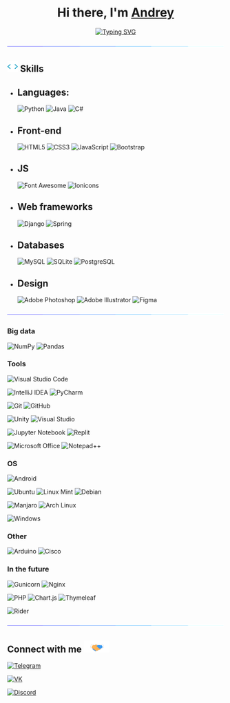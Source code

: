 <h1 align="center">
    Hi there, I'm
    <a href="https://undecide.ru/" target="blank">Andrey</a>
</h1>

<p align="center">
    <a href="https://git.io/typing-svg"><img src="https://readme-typing-svg.demolab.com?font=Fira+Code&pause=1000&color=5F8AF7&center=true&vCenter=true&width=435&lines=Computer+science+student" alt="Typing SVG" /></a>
</p>

<img src="icons/line.gif">

## <img src="icons/code.webp" width="25"><b> Skills</b>

- ## Languages:
    ![Python](https://img.shields.io/badge/python-%233776AB?style=for-the-badge&logo=python&logoColor=ffdd54)
    ![Java](https://img.shields.io/badge/java-%23ED8B00.svg?style=for-the-badge&logo=openjdk&logoColor=white)
    ![C#](https://img.shields.io/badge/c%23-%23239120.svg?style=for-the-badge&logo=c-sharp&logoColor=white)

- ## Front-end
    ![HTML5](https://img.shields.io/badge/html5-%23E34F26.svg?style=for-the-badge&logo=html5&logoColor=white)
    ![CSS3](https://img.shields.io/badge/css3-%231572B6.svg?style=for-the-badge&logo=css3&logoColor=white)
    ![JavaScript](https://img.shields.io/badge/javascript-%23F7DF1E.svg?style=for-the-badge&logo=javascript&logoColor=black)
    ![Bootstrap](https://img.shields.io/badge/bootstrap-%237952B3.svg?style=for-the-badge&logo=bootstrap&logoColor=white)

- ## JS
    ![Font Awesome](https://img.shields.io/badge/fontawesome-%23528DD7.svg?style=for-the-badge&logo=fontawesome&logoColor=white)
    ![Ionicons](https://img.shields.io/badge/ionicons-%233880FF.svg?style=for-the-badge&logo=ionic&logoColor=white)

- ## Web frameworks
    ![Django](https://img.shields.io/badge/django-%23092E20.svg?style=for-the-badge&logo=django&logoColor=white)
    ![Spring](https://img.shields.io/badge/spring-%236DB33F.svg?style=for-the-badge&logo=spring&logoColor=white)

- ## Databases
    ![MySQL](https://img.shields.io/badge/mysql-%234479A1.svg?style=for-the-badge&logo=mysql&logoColor=white)
    ![SQLite](https://img.shields.io/badge/sqlite-%23003B57.svg?style=for-the-badge&logo=sqlite&logoColor=white)
    ![PostgreSQL](https://img.shields.io/badge/postgresql-%234169E1.svg?style=for-the-badge&logo=postgresql&logoColor=white)

- ## Design
    ![Adobe Photoshop](https://img.shields.io/badge/adobe%20photoshop-%2331A8FF.svg?style=for-the-badge&logo=adobe%20photoshop&logoColor=white)
    ![Adobe Illustrator](https://img.shields.io/badge/adobe%20illustrator-%23FF9A00.svg?style=for-the-badge&logo=adobe%20illustrator&logoColor=white)
    ![Figma](https://img.shields.io/badge/figma-%23F24E1E.svg?style=for-the-badge&logo=figma&logoColor=white)

<img src="icons/line.gif">

### Big data
![NumPy](https://img.shields.io/badge/numpy-%23013243.svg?style=for-the-badge&logo=numpy&logoColor=white)
![Pandas](https://img.shields.io/badge/pandas-%23150458.svg?style=for-the-badge&logo=pandas&logoColor=white)

### Tools
![Visual Studio Code](https://img.shields.io/badge/visual%20studio%20code-%23007ACC.svg?style=for-the-badge&logo=visual-studio-code&logoColor=white)

![IntelliJ IDEA](https://img.shields.io/badge/IntelliJ%20IDEA-000000.svg?style=for-the-badge&logo=intellij-idea&logoColor=white)
![PyCharm](https://img.shields.io/badge/pycharm-143?style=for-the-badge&logo=pycharm&logoColor=black&color=black&labelColor=green)

![Git](https://img.shields.io/badge/git-%23F05033.svg?style=for-the-badge&logo=git&logoColor=white)
![GitHub](https://img.shields.io/badge/github-%23121011.svg?style=for-the-badge&logo=github&logoColor=white)

![Unity](https://img.shields.io/badge/unity-%23000000.svg?style=for-the-badge&logo=unity&logoColor=white)
![Visual Studio](https://img.shields.io/badge/Visual%20Studio-5C2D91.svg?style=for-the-badge&logo=visual-studio&logoColor=white)

![Jupyter Notebook](https://img.shields.io/badge/jupyter-%23FA0F00.svg?style=for-the-badge&logo=jupyter&logoColor=white)
![Replit](https://img.shields.io/badge/Replit-DD1200?style=for-the-badge&logo=Replit&logoColor=white)

![Microsoft Office](https://img.shields.io/badge/Microsoft%20office-0078D4?style=for-the-badge&logo=microsoft&logoColor=white)
![Notepad++](https://img.shields.io/badge/Notepad++-90E59A.svg?style=for-the-badge&logo=notepad%2b%2b&logoColor=black)

### OS
![Android](https://img.shields.io/badge/Android-3DDC84?style=for-the-badge&logo=android&logoColor=white)

![Ubuntu](https://img.shields.io/badge/Ubuntu-E95420?style=for-the-badge&logo=ubuntu&logoColor=white)
![Linux Mint](https://img.shields.io/badge/Linux%20Mint-87CF3E?style=for-the-badge&logo=Linux%20Mint&logoColor=white)
![Debian](https://img.shields.io/badge/Debian-D70A53?style=for-the-badge&logo=debian&logoColor=white)

![Manjaro](https://img.shields.io/badge/Manjaro-35BF5C?style=for-the-badge&logo=Manjaro&logoColor=white)
![Arch Linux](https://img.shields.io/badge/arch%20linux-%231793D1.svg?style=for-the-badge&logo=archlinux&logoColor=white)

![Windows](https://img.shields.io/badge/Windows-0078D6?style=for-the-badge&logo=windows&logoColor=white)

### Other
![Arduino](https://img.shields.io/badge/-Arduino-00979D?style=for-the-badge&logo=Arduino&logoColor=white)
![Cisco](https://img.shields.io/badge/cisco-%23049fd9.svg?style=for-the-badge&logo=cisco&logoColor=black)

### In the future
![Gunicorn](https://img.shields.io/badge/gunicorn-%298729.svg?style=for-the-badge&logo=gunicorn&logoColor=white)
![Nginx](https://img.shields.io/badge/nginx-%23009639.svg?style=for-the-badge&logo=nginx&logoColor=white)

![PHP](https://img.shields.io/badge/php-%23777BB4.svg?style=for-the-badge&logo=php&logoColor=white)
![Chart.js](https://img.shields.io/badge/chart.js-F5788D.svg?style=for-the-badge&logo=chart.js&logoColor=white)
![Thymeleaf](https://img.shields.io/badge/Thymeleaf-%23005C0F.svg?style=for-the-badge&logo=Thymeleaf&logoColor=white)

![Rider](https://img.shields.io/badge/Rider-000000.svg?style=for-the-badge&logo=Rider&logoColor=white&color=black&labelColor=crimson)

<img src="icons/line.gif">

## <b>Connect with me </b><img src="icons/contact.gif" width="60">
<a href="https://t.me/rly_shy" target="blank">![Telegram](https://img.shields.io/badge/Telegram-2CA5E0?style=for-the-badge&logo=telegram&logoColor=white)</a>

<a href="https://vk.com/andreybalashkin" target="blank">![VK](https://img.shields.io/badge/VKONTAKTE-%235865F2.svg?style=for-the-badge&logo=vk&logoColor=white&color=0077FF)</a>

<a href="https://discord.com/users/415158135997726721" target="blank">![Discord](https://img.shields.io/badge/Discord-%235865F2.svg?style=for-the-badge&logo=discord&logoColor=white)</a>
